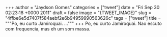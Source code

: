 
+++
author = "Jaydson Gomes"
categories = ["tweet"]
date = "Fri Sep 30 02:23:18 +0000 2011"
draft = false
image = "{TWEET_IMAGE}"
slug = "4ffbe6e5d7407f584aebf2e6b94959990563626c"
tags = ["tweet"]
title = """Po, eu curto Jamiroquai. ..."""
+++
Po, eu curto Jamiroquai. Nao escuto com frequencia, mas eh um som massa.
